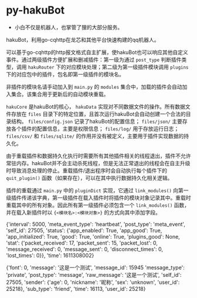 # py-hakuBot

- 小白不仅是机器人，也掌管了狸的大部分服务。 

hakuBot，利用go-cqhttp在龙芯和其他平台快速构建的qq机器人。

可以基于go-cqhttp的http报文格式自主扩展，使hakuBot也可以响应其他自定义事件。通过两级插件方便扩展和删减插件：第一级为通过 ``post_type`` 判断插件类型，调用 ``hakuRouter`` 下的对应模块处理；第二级为第一级插件模块调用 ``plugins`` 下的对应包中的插件，包名即第一级插件的模块名。

非插件的模块名请手动加入到 ``main.py`` 的 ``modules`` 集合中，加载的插件会自动加入集合。该集合用于更新后的自动模块重载。

``hakuCore`` 是hakuBot的核心， ``hakuData`` 实现对不同数据文件的操作。所有数据文件存放在 ``files`` 目录下的特定位置，且首次运行hakuBot会自动创建一个合法的目录结构。 ``files/config.json`` 记录了hakuBot的配置信息； ``files/json/`` 主要存放各个插件的配置信息，主要是权限信息；  ``files/log/`` 用于存放运行日志； ``files/csv/`` 和 ``files/sqlite/`` 的作用并没有被定义，主要用于插件实现数据的持久化。

由于重载插件和数据持久化执行时需要所有其他插件相关的线程退出，插件不允许常驻内存。hakuBot并不会主动杀死线程，但是无法正常退出的线程会在自主升级时导致消息处理的停止。重载插件/退出程序时会自动执行每个插件下的 ``quit_plugin()`` 函数（如果存在），可以在其中执行数据持久化相关逻辑。

插件的重载通过 ``main.py`` 中的 ``pluginDict`` 实现，它通过 ``link_modules()`` 向第一级插件传递该字典，第一级插件在载入插件时将插件的模块对象记录其中。重载时重载其中的所有对象。因此所有第一级插件必须包含一个 ``link_modules()`` 函数，并在载入新插件时以 ``{<模块名>:<模块对象>}`` 的方式向其中添加字段。


{'interval': 5000, 'meta_event_type': 'heartbeat', 'post_type': 'meta_event', 'self_id': 27505, 'status': {'app_enabled': True, 'app_good': True, 'app_initialized': True, 'good': True, 'online': True, 'plugins_good': None, 'stat': {'packet_received': 17, 'packet_sent': 15, 'packet_lost': 0, 'message_received': 0, 'message_sent': 0, 'disconnect_times': 0, 'lost_times': 0}}, 'time': 1611308002}

{'font': 0, 'message': '这是一个测试', 'message_id': 15945 'message_type': 'private', 'post_type': 'message', 'raw_message': '这是一个测试', 'self_id': 27505, 'sender': {'age': 0, 'nickname': '昵称', 'sex': 'unknown', 'user_id': 25218}, 'sub_type': 'friend', 'time': 16113, 'user_id': 25218}

